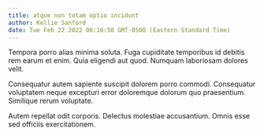 ```yaml
---
title: atque non totam optio incidunt
author: Kellie Sanford
date: Tue Feb 22 2022 06:16:50 GMT-0500 (Eastern Standard Time)
---
```

Tempora porro alias minima soluta. Fuga cupiditate temporibus id debitis rem earum et enim. Quia eligendi aut quod. Numquam laboriosam dolores velit.

 Consequatur autem sapiente suscipit dolorem porro commodi. Consequatur voluptatem neque excepturi error doloremque dolorum quo praesentium. Similique rerum voluptate.

 Autem repellat odit corporis. Delectus molestiae accusantium. Omnis esse sed officiis exercitationem.